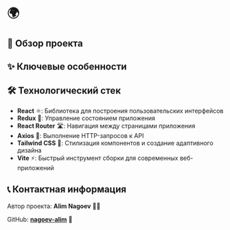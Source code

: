 # 🌍 



## 📖 Обзор проекта



## ✨ Ключевые особенности


## 🛠️ Технологический стек

- **React** ⚛️: Библиотека для построения пользовательских интерфейсов
- **Redux** 🔄: Управление состоянием приложения
- **React Router** 🛣️: Навигация между страницами приложения
- **Axios** 📡: Выполнение HTTP-запросов к API
- **Tailwind CSS** 🎨: Стилизация компонентов и создание адаптивного дизайна
- **Vite** ⚡: Быстрый инструмент сборки для современных веб-приложений

## 📞 Контактная информация

Автор проекта: **Alim Nagoev** 👨‍💻

GitHub: **[nagoev-alim](https://github.com/nagoev-alim)** 🐙
